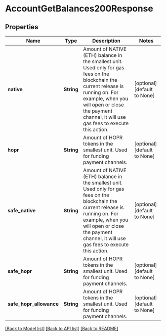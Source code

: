 # AccountGetBalances200Response

## Properties

| Name                    | Type       | Description                                                                                                                                                                                                                                 | Notes                        |
| ----------------------- | ---------- | ------------------------------------------------------------------------------------------------------------------------------------------------------------------------------------------------------------------------------------------- | ---------------------------- |
| **native**              | **String** | Amount of NATIVE (ETH) balance in the smallest unit. Used only for gas fees on the blockchain the current release is running on. For example, when you will open or close the payment channel, it will use gas fees to execute this action. | [optional] [default to None] |
| **hopr**                | **String** | Amount of HOPR tokens in the smallest unit. Used for funding payment channels.                                                                                                                                                              | [optional] [default to None] |
| **safe_native**         | **String** | Amount of NATIVE (ETH) balance in the smallest unit. Used only for gas fees on the blockchain the current release is running on. For example, when you will open or close the payment channel, it will use gas fees to execute this action. | [optional] [default to None] |
| **safe_hopr**           | **String** | Amount of HOPR tokens in the smallest unit. Used for funding payment channels.                                                                                                                                                              | [optional] [default to None] |
| **safe_hopr_allowance** | **String** | Amount of HOPR tokens in the smallest unit. Used for funding payment channels.                                                                                                                                                              | [optional] [default to None] |

[[Back to Model list]](../README.md#documentation-for-models) [[Back to API list]](../README.md#documentation-for-api-endpoints) [[Back to README]](../README.md)
